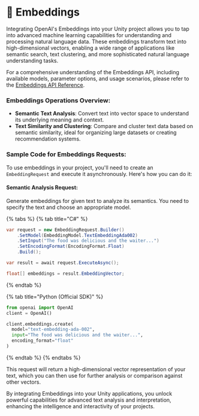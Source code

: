 # 🔎 Embeddings

Integrating OpenAI's Embeddings into your Unity project allows you to tap into advanced machine learning capabilities for understanding and processing natural language data. These embeddings transform text into high-dimensional vectors, enabling a wide range of applications like semantic search, text clustering, and more sophisticated natural language understanding tasks.

For a comprehensive understanding of the Embeddings API, including available models, parameter options, and usage scenarios, please refer to the [Embeddings API Reference](https://platform.openai.com/docs/api-reference/embeddings).

### Embeddings Operations Overview:

* **Semantic Text Analysis**: Convert text into vector space to understand its underlying meaning and context.
* **Text Similarity and Clustering**: Compare and cluster text data based on semantic similarity, ideal for organizing large datasets or creating recommendation systems.

### Sample Code for Embeddings Requests:

To use embeddings in your project, you'll need to create an `EmbeddingRequest` and execute it asynchronously. Here's how you can do it:

#### Semantic Analysis Request:

Generate embeddings for given text to analyze its semantics. You need to specify the text and choose an appropriate model.

{% tabs %}
{% tab title="C#" %}
```csharp
var request = new EmbeddingRequest.Builder()
    .SetModel(EmbeddingModel.TextEmbeddingAda002)
    .SetInput("The food was delicious and the waiter...")
    .SetEncodingFormat(EncodingFormat.Float)
    .Build();

var result = await request.ExecuteAsync();

float[] embeddings = result.EmbeddingVector;
```
{% endtab %}

{% tab title="Python (Official SDK)" %}
```python
from openai import OpenAI
client = OpenAI()

client.embeddings.create(
  model="text-embedding-ada-002",
  input="The food was delicious and the waiter...",
  encoding_format="float"
)
```
{% endtab %}
{% endtabs %}

This request will return a high-dimensional vector representation of your text, which you can then use for further analysis or comparison against other vectors.

By integrating Embeddings into your Unity applications, you unlock powerful capabilities for advanced text analysis and interpretation, enhancing the intelligence and interactivity of your projects.
